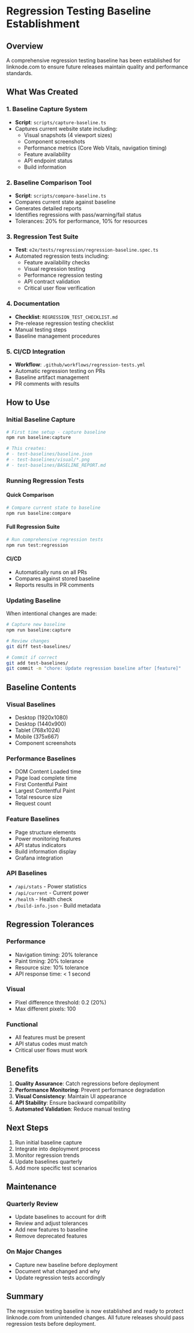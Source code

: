 # Regression Testing Baseline Establishment

## Overview

A comprehensive regression testing baseline has been established for linknode.com to ensure future releases maintain quality and performance standards.

## What Was Created

### 1. Baseline Capture System
- **Script**: `scripts/capture-baseline.ts`
- Captures current website state including:
  - Visual snapshots (4 viewport sizes)
  - Component screenshots
  - Performance metrics (Core Web Vitals, navigation timing)
  - Feature availability
  - API endpoint status
  - Build information

### 2. Baseline Comparison Tool
- **Script**: `scripts/compare-baseline.ts`
- Compares current state against baseline
- Generates detailed reports
- Identifies regressions with pass/warning/fail status
- Tolerances: 20% for performance, 10% for resources

### 3. Regression Test Suite
- **Test**: `e2e/tests/regression/regression-baseline.spec.ts`
- Automated regression tests including:
  - Feature availability checks
  - Visual regression testing
  - Performance regression testing
  - API contract validation
  - Critical user flow verification

### 4. Documentation
- **Checklist**: `REGRESSION_TEST_CHECKLIST.md`
- Pre-release regression testing checklist
- Manual testing steps
- Baseline management procedures

### 5. CI/CD Integration
- **Workflow**: `.github/workflows/regression-tests.yml`
- Automatic regression testing on PRs
- Baseline artifact management
- PR comments with results

## How to Use

### Initial Baseline Capture
```bash
# First time setup - capture baseline
npm run baseline:capture

# This creates:
# - test-baselines/baseline.json
# - test-baselines/visual/*.png
# - test-baselines/BASELINE_REPORT.md
```

### Running Regression Tests

#### Quick Comparison
```bash
# Compare current state to baseline
npm run baseline:compare
```

#### Full Regression Suite
```bash
# Run comprehensive regression tests
npm run test:regression
```

#### CI/CD
- Automatically runs on all PRs
- Compares against stored baseline
- Reports results in PR comments

### Updating Baseline

When intentional changes are made:
```bash
# Capture new baseline
npm run baseline:capture

# Review changes
git diff test-baselines/

# Commit if correct
git add test-baselines/
git commit -m "chore: Update regression baseline after [feature]"
```

## Baseline Contents

### Visual Baselines
- Desktop (1920x1080)
- Desktop (1440x900)
- Tablet (768x1024)
- Mobile (375x667)
- Component screenshots

### Performance Baselines
- DOM Content Loaded time
- Page load complete time
- First Contentful Paint
- Largest Contentful Paint
- Total resource size
- Request count

### Feature Baselines
- Page structure elements
- Power monitoring features
- API status indicators
- Build information display
- Grafana integration

### API Baselines
- `/api/stats` - Power statistics
- `/api/current` - Current power
- `/health` - Health check
- `/build-info.json` - Build metadata

## Regression Tolerances

### Performance
- Navigation timing: 20% tolerance
- Paint timing: 20% tolerance
- Resource size: 10% tolerance
- API response time: < 1 second

### Visual
- Pixel difference threshold: 0.2 (20%)
- Max different pixels: 100

### Functional
- All features must be present
- API status codes must match
- Critical user flows must work

## Benefits

1. **Quality Assurance**: Catch regressions before deployment
2. **Performance Monitoring**: Prevent performance degradation
3. **Visual Consistency**: Maintain UI appearance
4. **API Stability**: Ensure backward compatibility
5. **Automated Validation**: Reduce manual testing

## Next Steps

1. Run initial baseline capture
2. Integrate into deployment process
3. Monitor regression trends
4. Update baselines quarterly
5. Add more specific test scenarios

## Maintenance

### Quarterly Review
- Update baselines to account for drift
- Review and adjust tolerances
- Add new features to baseline
- Remove deprecated features

### On Major Changes
- Capture new baseline before deployment
- Document what changed and why
- Update regression tests accordingly

## Summary

The regression testing baseline is now established and ready to protect linknode.com from unintended changes. All future releases should pass regression tests before deployment.